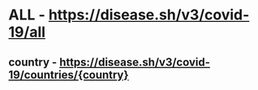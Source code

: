 # ALL - https://disease.sh/v3/covid-19/all

## country - https://disease.sh/v3/covid-19/countries/{country}
